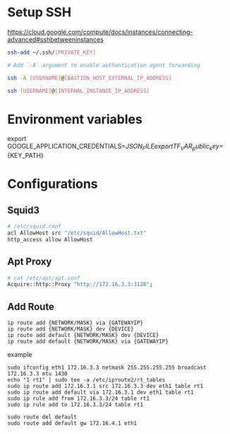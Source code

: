 # Setup SSH

https://cloud.google.com/compute/docs/instances/connecting-advanced#sshbetweeninstances

```sh
ssh-add ~/.ssh/[PRIVATE_KEY]

# Add `-A` argument to enable authentication agent forwarding

ssh -A [USERNAME]@[BASTION_HOST_EXTERNAL_IP_ADDRESS]

ssh [USERNAME]@[INTERNAL_INSTANCE_IP_ADDRESS]
```

# Environment variables
export GOOGLE_APPLICATION_CREDENTIALS=${JSON_FILE}
export TF_VAR_public_key=${KEY_PATH}

# Configurations

## Squid3

```sh
# /etc/squid.conf
acl AllowHost src "/etc/squid/AllowHost.txt"
http_access allow AllowHost
```

## Apt Proxy

```sh
# cat /etc/apt/apt.conf
Acquire::http::Proxy "http://172.16.3.3:3128";
```

## Add Route

```
ip route add {NETWORK/MASK} via {GATEWAYIP}
ip route add {NETWORK/MASK} dev {DEVICE}
ip route add default {NETWORK/MASK} dev {DEVICE}
ip route add default {NETWORK/MASK} via {GATEWAYIP}
```

example
```
sudo ifconfig eth1 172.16.3.3 netmask 255.255.255.255 broadcast 172.16.3.3 mtu 1430
echo "1 rt1" | sudo tee -a /etc/iproute2/rt_tables
sudo ip route add 172.16.3.1 src 172.16.3.3 dev eth1 table rt1
sudo ip route add default via 172.16.3.1 dev eth1 table rt1
sudo ip rule add from 172.16.3.3/24 table rt1
sudo ip rule add to 172.16.3.3/24 table rt1

sudo route del default
sudo route add default gw 172.16.4.1 eth1
```

